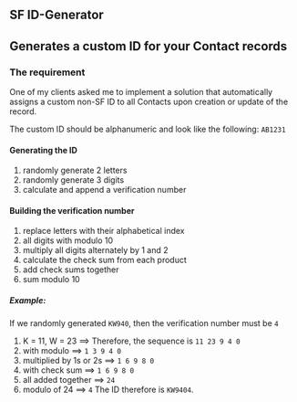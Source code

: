 ## SF ID-Generator
## Generates a custom ID for your Contact records

### The requirement
One of my clients asked me to implement a solution that automatically assigns a custom non-SF ID to all Contacts upon creation or update of the record.

The custom ID should be alphanumeric and look like the following: `AB1231`

#### Generating the ID
1. randomly generate 2 letters
2. randomly generate 3 digits
3. calculate and append a verification number

#### Building the verification number
1. replace letters with their alphabetical index
2. all digits with modulo 10
3. multiply all digits alternately by 1 and 2
4. calculate the check sum from each product
5. add check sums together
6. sum modulo 10

##### Example:
If we randomly generated `KW940`, then the verification number must be `4`
1. K = 11, W = 23 ==> Therefore, the sequence is `11 23 9 4 0`
2. with modulo    ==> `1 3 9 4 0`
3. multiplied by 1s or 2s ==> `1 6 9 8 0`
4. with check sum ==> `1 6 9 8 0`
5. all added together ==> `24`
6. modulo of 24 ==> `4` 
The ID therefore is `KW9404`.

